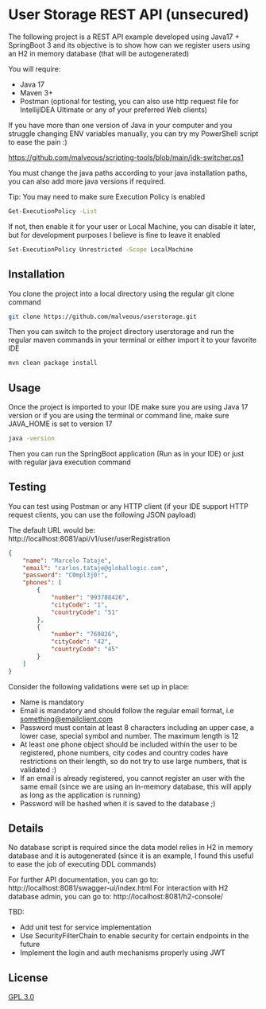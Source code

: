 # User Storage REST API (unsecured)

The following project is a REST API example developed using Java17 + SpringBoot 3 and its objective is to show how can we register users using an H2 in memory database (that will be autogenerated)

You will require:
- Java 17
- Maven 3+
- Postman (optional for testing, you can also use http request file for IntellijIDEA Ultimate or any of your preferred Web clients)

If you have more than one version of Java in your computer and you struggle changing ENV variables manually, you can try my PowerShell script to ease the pain :)

https://github.com/malveous/scripting-tools/blob/main/jdk-switcher.ps1

You must change the java paths according to your java installation paths, you can also add more java versions if required.

Tip: You may need to make sure Execution Policy is enabled

```bash
Get-ExecutionPolicy -List
```

If not, then enable it for your user or Local Machine, you can disable it later, but for development purposes I believe is fine to leave it enabled

```bash
Set-ExecutionPolicy Unrestricted -Scope LocalMachine
```

## Installation

You clone the project into a local directory using the regular git clone command

```bash
git clone https://github.com/malveous/userstorage.git
```

Then you can switch to the project directory userstorage and run the regular maven commands in your terminal or either import it to your favorite IDE

```bash
mvn clean package install
```

## Usage

Once the project is imported to your IDE make sure you are using Java 17 version or if you are using the terminal or command line, make sure JAVA_HOME is set to version 17

```bash
java -version
```

Then you can run the SpringBoot application (Run as in your IDE) or just with regular java execution command

## Testing

You can test using Postman or any HTTP client (if your IDE support HTTP request clients, you can use the following JSON payload)

The default URL would be: http://localhost:8081/api/v1/user/userRegistration

```json
{
    "name": "Marcelo Tataje",
    "email": "carlos.tataje@globallogic.com",
    "password": "C0mpl3j0!",
    "phones": [
        {
            "number": "993788426",
            "cityCode": "1",
            "countryCode": "51"
        },
        {
            "number": "769826",
            "cityCode": "42",
            "countryCode": "45"
        }
    ]
}
```

Consider the following validations were set up in place:
- Name is mandatory
- Email is mandatory and should follow the regular email format, i.e something@emailclient.com
- Password must contain at least 8 characters including an upper case, a lower case, special symbol and number. The maximum length is 12
- At least one phone object should be included within the user to be registered, phone numbers, city codes and country codes have restrictions on their length, so do not try to use large numbers, that is validated :)
- If an email is already registered, you cannot register an user with the same email (since we are using an in-memory database, this will apply as long as the application is running)
- Password will be hashed when it is saved to the database ;)

## Details

No database script is required since the data model relies in H2 in memory database and it is autogenerated (since it is an example, I found this useful to ease the job of executing DDL commands)

For further API documentation, you can go to: http://localhost:8081/swagger-ui/index.html
For interaction with H2 database admin, you can go to: http://localhost:8081/h2-console/

TBD:

- Add unit test for service implementation
- Use SecurityFilterChain to enable security for certain endpoints in the future
- Implement the login and auth mechanisms properly using JWT

## License

[GPL 3.0]([https://choosealicense.com/licenses/mit/](https://www.gnu.org/licenses/gpl-3.0.html))
